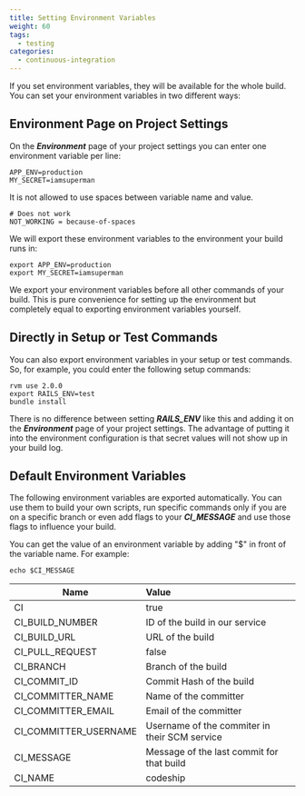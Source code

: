 ```yaml
---
title: Setting Environment Variables
weight: 60
tags:
  - testing
categories:
  - continuous-integration
---
```

If you set environment variables, they will be available for the whole build. You can set your environment variables in two different ways:

## Environment Page on Project Settings
On the ***Environment*** page of your project settings you can enter one environment variable per line:

```
APP_ENV=production
MY_SECRET=iamsuperman
```

It is not allowed to use spaces between variable name and value.

```shell
# Does not work
NOT_WORKING = because-of-spaces
```

We will export these environment variables to the environment your build runs in:

```
export APP_ENV=production
export MY_SECRET=iamsuperman
```

We export your environment variables before all other commands of your build. This is pure convenience for setting up the environment but completely equal to exporting environment variables yourself.

## Directly in Setup or Test Commands
You can also export environment variables in your setup or test commands. So, for example, you could enter the following setup commands:

```
rvm use 2.0.0
export RAILS_ENV=test
bundle install
```

There is no difference between setting ***RAILS_ENV*** like this and adding it on the ***Environment*** page of your project settings. The advantage of putting it into the environment configuration is that secret values will not show up in your build log.

## Default Environment Variables
The following environment variables are exported automatically. You can use them to build your own scripts, run specific commands only if you are on a specific branch or even add flags to your ***CI_MESSAGE*** and use those flags to influence your build.

You can get the value of an environment variable by adding "$" in front of the variable name. For example:

```shell
echo $CI_MESSAGE
```

| Name                        | Value                                              |
| ----------------------------|:---------------------------------------------------|
| CI                          |  true                                              |
| CI_BUILD_NUMBER             |  ID of the build in our service                    |
| CI_BUILD_URL                |  URL of the build                                  |
| CI_PULL_REQUEST             |  false                                             |
| CI_BRANCH                   |  Branch of the build                               |
| CI_COMMIT_ID                |  Commit Hash of the build                          |
| CI_COMMITTER_NAME           |  Name of the committer                             |
| CI_COMMITTER_EMAIL          |  Email of the committer                            |
| CI_COMMITTER_USERNAME       |  Username of the commiter in their SCM service     |
| CI_MESSAGE                  |  Message of the last commit for that build         |
| CI_NAME                     |  codeship                                          |

